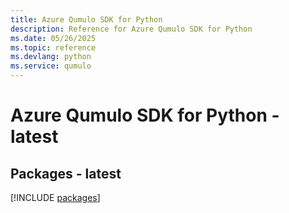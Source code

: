 ```yaml
---
title: Azure Qumulo SDK for Python
description: Reference for Azure Qumulo SDK for Python
ms.date: 05/26/2025
ms.topic: reference
ms.devlang: python
ms.service: qumulo
---
```

# Azure Qumulo SDK for Python - latest
## Packages - latest
[!INCLUDE [packages](qumulo-index.md)]